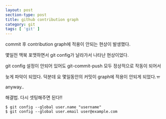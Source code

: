 ```yaml
---
layout: post
section-type: post
title: github contribution graph
category: git
tags: [ 'git' ]
---
```


commit 후 contribution graph에 적용이 안되는 현상이 발생했다.

몇일전 맥북 포맷하면서 git config가 날라가서 나타난 현상이었다.

git config 설정이 안되어 있어도 git-commit-push 모두 정상적으로 작동이 되어서

늦게 파악이 되었다. 덕분데 요 몇일동안의 커밋이 graph에 적용이 안되게 되었다.ㅠ


anyway..

해결법. 다시 셋팅해주면 된다!!


```
$ git config --global user.name "username"
$ git config --global user.email user@example.com
```
